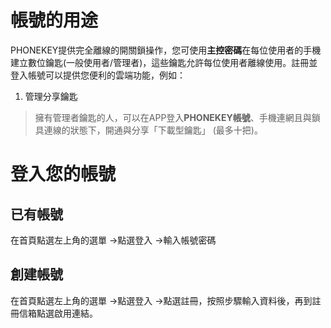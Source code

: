 # 帳號的用途

PHONEKEY提供完全離線的開關鎖操作，您可使用**主控密碼**在每位使用者的手機建立數位鑰匙\(一般使用者/管理者\)，這些鑰匙允許每位使用者離線使用。註冊並登入帳號可以提供您便利的雲端功能，例如：

1. 管理分享鑰匙

> 擁有管理者鑰匙的人，可以在APP登入**PHONEKEY帳號**、手機連網且與鎖具連線的狀態下，開通與分享「下載型鑰匙」 \(最多十把\)。

# 登入您的帳號

## 已有帳號

在首頁點選左上角的選單 -&gt;點選登入 -&gt;輸入帳號密碼

## 創建帳號

在首頁點選左上角的選單 -&gt;點選登入 -&gt;點選註冊，按照步驟輸入資料後，再到註冊信箱點選啟用連結。

